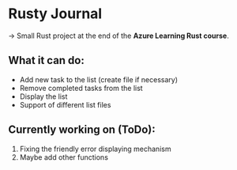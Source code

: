 # Rusty Journal

-> Small Rust project at the end of the **Azure Learning Rust course**.

## What it can do:

- Add new task to the list (create file if necessary)
- Remove completed tasks from the list
- Display the list
- Support of different list files

## Currently working on (ToDo):

1. Fixing the friendly error displaying mechanism
2. Maybe add other functions
